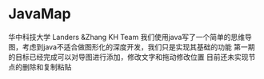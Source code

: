 # JavaMap
华中科技大学 Landers &Zhang KH Team
我们使用java写了一个简单的思维导图，考虑到java不适合做图形化的深度开发，我们只是实现其基础的功能
第一期的目标已经完成可以对导图进行添加，修改文字和拖动修改位置
目前还未实现节点的删除和复制粘贴
